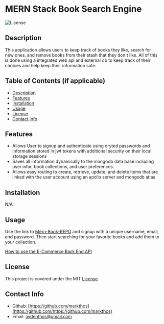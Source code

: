 # MERN Stack Book Search Engine

![License](https://img.shields.io/badge/License-mit-blue.svg)

## Description
This application allows users to keep track of books they like, search for new ones, and remove books from their stash that they don't like.  All of this is done using a integrated web api and external db to keep track of their choices and help keep their information safe.
<img src="">

## Table of Contents (if applicable)

- [Description](#description)
- [Features](#features)
- [Installation](#installation)
- [Usage](#usage)
- [License](#license)
- [Contact Info](#contact-info)



## Features

- Allows User to signup and authenticate using cryted passwords and information stored in jwt tokens with additional security on their local storage sessions
- Saves all information dynamically to the mongodb data base including user infor, book collections, and user preferences.
- Allows easy routing to create, retrieve, update, and delete items that are linked with the user account using an apollo server and mongodb atlas

## Installation

N/A

## Usage
Use the link to [Mern-Book-REPO](https://mern-book-repo-549878f94ee9.herokuapp.com/) and signup with a unique username, email, and password.  Then start searching for your favorite books and add them to your collection.

[How to use the E-Commerce Back End API](https://drive.google.com/file/d/1oXeesaLibs7sXwsf1OvSyz6b5pNa9maA/view)

## License
This project is covered under the MIT [License](https://choosealicense.com/licenses/${license}).


## Contact Info

- Github: [https://github.com/markthos](https://github.com/https://github.com/markthos)
- Email: aydenthos@gmail.com